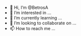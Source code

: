 - 👋 Hi, I’m @BetrosA
- 👀 I’m interested in ...
- 🌱 I’m currently learning ...
- 💞️ I’m looking to collaborate on ...
- 📫 How to reach me ...

<!---
BetrosA/BetrosA is a ✨ special ✨ repository because its `README.md` (this file) appears on your GitHub profile.
You can click the Preview link to take a look at your changes.
--->
